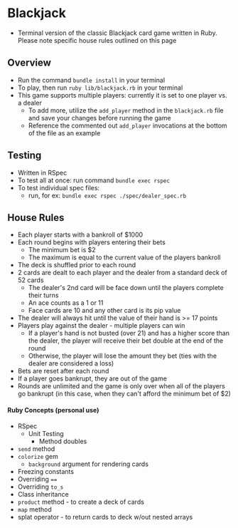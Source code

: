 # Blackjack

- Terminal version of the classic Blackjack card game written in Ruby. Please note specific house rules outlined on this page

## Overview

- Run the command `bundle install` in your terminal
- To play,  then run `ruby lib/blackjack.rb` in your terminal
- This game supports multiple players: currently it is set to one player vs. a dealer
  - To add more, utilize the `add_player` method in the `blackjack.rb` file and save your changes before running the game
  - Reference the commented out `add_player` invocations at the bottom of the file as an example

## Testing
  - Written in RSpec
  - To test all at once: run command `bundle exec rspec`
  - To test individual spec files:
    - run, for ex: `bundle exec rspec ./spec/dealer_spec.rb`

## House Rules
- Each player starts with a bankroll of $1000
- Each round begins with players entering their bets
  - The minimum bet is $2
  - The maximum is equal to the current value of the players bankroll
- The deck is shuffled prior to each round
- 2 cards are dealt to each player and the dealer from a standard deck of 52 cards
  - The dealer's 2nd card will be face down until the players complete their turns
  - An ace counts as a 1 or 11
  - Face cards are 10 and any other card is its pip value
- The dealer will always hit until the value of their hand is >= 17 points
- Players play against the dealer - multiple players can win
  - If a player's hand is not busted (over 21) and has a higher score than the dealer, the player will receive their bet double at the end of the round
  - Otherwise, the player will lose the amount they bet (ties with the dealer are considered a loss)
- Bets are reset after each round
- If a player goes bankrupt, they are out of the game
- Rounds are unlimited and the game is only over when all of the players go bankrupt (in this case, when they can't afford the minimum bet of $2)

#### Ruby Concepts (personal use)
- RSpec
  - Unit Testing
    - Method doubles
- `send` method
- `colorize` gem
  - `background` argument for rendering cards
- Freezing constants
- Overriding `==`
- Overriding `to_s`
- Class inheritance
- `product` method - to create a deck of cards
- `map` method  
- splat operator - to return cards to deck w/out nested arrays
